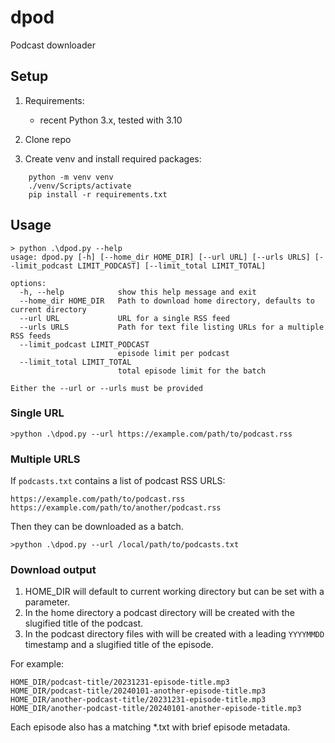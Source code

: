 # dpod

Podcast downloader

## Setup

1. Requirements:
   * recent Python 3.x, tested with 3.10

2. Clone repo

3. Create venv and install required packages:
```
    python -m venv venv
    ./venv/Scripts/activate
    pip install -r requirements.txt
```

## Usage

```
> python .\dpod.py --help
usage: dpod.py [-h] [--home_dir HOME_DIR] [--url URL] [--urls URLS] [--limit_podcast LIMIT_PODCAST] [--limit_total LIMIT_TOTAL]

options:
  -h, --help            show this help message and exit
  --home_dir HOME_DIR   Path to download home directory, defaults to current directory
  --url URL             URL for a single RSS feed
  --urls URLS           Path for text file listing URLs for a multiple RSS feeds
  --limit_podcast LIMIT_PODCAST
                        episode limit per podcast
  --limit_total LIMIT_TOTAL
                        total episode limit for the batch

Either the --url or --urls must be provided
```

### Single URL

```
>python .\dpod.py --url https://example.com/path/to/podcast.rss
```

### Multiple URLS

If `podcasts.txt` contains a list of podcast RSS URLS:
```
https://example.com/path/to/podcast.rss
https://example.com/path/to/another/podcast.rss
```
Then they can be downloaded as a batch.
```
>python .\dpod.py --url /local/path/to/podcasts.txt
```
### Download output

1. HOME_DIR will default to current working directory but can be set with a parameter.
2. In the home directory a podcast directory will be created with the slugified title of the podcast.
3. In the podcast directory files with will be created with a leading `YYYYMMDD` timestamp and a slugified title of the episode.

For example:

````
HOME_DIR/podcast-title/20231231-episode-title.mp3
HOME_DIR/podcast-title/20240101-another-episode-title.mp3
HOME_DIR/another-podcast-title/20231231-episode-title.mp3
HOME_DIR/another-podcast-title/20240101-another-episode-title.mp3
````

Each episode also has a matching *.txt with brief episode metadata.
